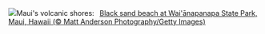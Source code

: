 ![](https://www.bing.com/th?id=OHR.MauiBeach_EN-US7999098369_UHD.jpg&w=1000)Maui's volcanic shores:&nbsp;&ensp;[Black sand beach at Wai'ānapanapa State Park, Maui, Hawaii (© Matt Anderson Photography/Getty Images)](https://www.bing.com/th?id=OHR.MauiBeach_EN-US7999098369_UHD.jpg)
<br><br/>
